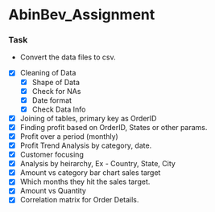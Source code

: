 # AbinBev_Assignment

### Task
* Convert the data files to csv.
* [x] Cleaning of Data
	- [x] Shape of Data
	- [x] Check for NAs
	- [x] Date format
	- [x] Check Data Info
* [x] Joining of tables, primary key as OrderID
* [x] Finding profit based on OrderID, States or other params.
* [x] Profit over a period (monthly)
* [x] Profit Trend Analysis by category, date.
* [x] Customer focusing
* [x] Analysis by heirarchy, Ex - Country, State, City
* [x] Amount vs category bar chart sales target
* [x] Which months they hit the sales target.
* [x] Amount vs Quantity
* [x] Correlation matrix for Order Details.
